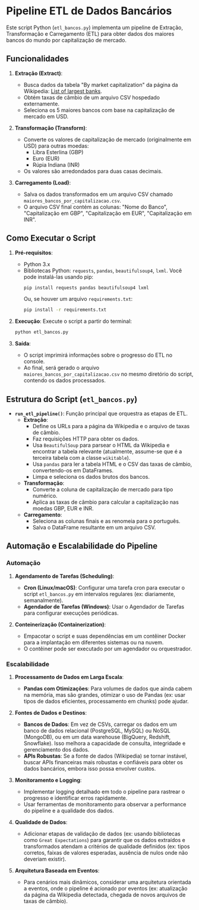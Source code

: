 # Pipeline ETL de Dados Bancários

Este script Python (`etl_bancos.py`) implementa um pipeline de Extração, Transformação e Carregamento (ETL) para obter dados dos maiores bancos do mundo por capitalização de mercado.

## Funcionalidades

1.  **Extração (Extract)**:
    *   Busca dados da tabela "By market capitalization" da página da Wikipedia: [List of largest banks](https://en.wikipedia.org/wiki/List_of_largest_banks).
    *   Obtém taxas de câmbio de um arquivo CSV hospedado externamente.
    *   Seleciona os 5 maiores bancos com base na capitalização de mercado em USD.

2.  **Transformação (Transform)**:
    *   Converte os valores de capitalização de mercado (originalmente em USD) para outras moedas:
        *   Libra Esterlina (GBP)
        *   Euro (EUR)
        *   Rúpia Indiana (INR)
    *   Os valores são arredondados para duas casas decimais.

3.  **Carregamento (Load)**:
    *   Salva os dados transformados em um arquivo CSV chamado `maiores_bancos_por_capitalizacao.csv`.
    *   O arquivo CSV final contém as colunas: "Nome do Banco", "Capitalização em GBP", "Capitalização em EUR", "Capitalização em INR".

## Como Executar o Script

1.  **Pré-requisitos**:
    *   Python 3.x
    *   Bibliotecas Python: `requests`, `pandas`, `beautifulsoup4`, `lxml`.
        Você pode instalá-las usando pip:
        ```bash
        pip install requests pandas beautifulsoup4 lxml
        ```
        Ou, se houver um arquivo `requirements.txt`:
        ```bash
        pip install -r requirements.txt
        ```

2.  **Execução**:
    Execute o script a partir do terminal:
    ```bash
    python etl_bancos.py
    ```

3.  **Saída**:
    *   O script imprimirá informações sobre o progresso do ETL no console.
    *   Ao final, será gerado o arquivo `maiores_bancos_por_capitalizacao.csv` no mesmo diretório do script, contendo os dados processados.

## Estrutura do Script (`etl_bancos.py`)

*   **`run_etl_pipeline()`**: Função principal que orquestra as etapas de ETL.
    *   **Extração**:
        *   Define os URLs para a página da Wikipedia e o arquivo de taxas de câmbio.
        *   Faz requisições HTTP para obter os dados.
        *   Usa `BeautifulSoup` para parsear o HTML da Wikipedia e encontrar a tabela relevante (atualmente, assume-se que é a terceira tabela com a classe `wikitable`).
        *   Usa `pandas` para ler a tabela HTML e o CSV das taxas de câmbio, convertendo-os em DataFrames.
        *   Limpa e seleciona os dados brutos dos bancos.
    *   **Transformação**:
        *   Converte a coluna de capitalização de mercado para tipo numérico.
        *   Aplica as taxas de câmbio para calcular a capitalização nas moedas GBP, EUR e INR.
    *   **Carregamento**:
        *   Seleciona as colunas finais e as renomeia para o português.
        *   Salva o DataFrame resultante em um arquivo CSV.

## Automação e Escalabilidade do Pipeline

### Automação

1.  **Agendamento de Tarefas (Scheduling)**:
    *   **Cron (Linux/macOS)**: Configurar uma tarefa cron para executar o script `etl_bancos.py` em intervalos regulares (ex: diariamente, semanalmente).
    *   **Agendador de Tarefas (Windows)**: Usar o Agendador de Tarefas para configurar execuções periódicas.

2.  **Conteinerização (Containerization)**:
    *   Empacotar o script e suas dependências em um contêiner Docker para a implantação em diferentes sistemas ou na nuvem.
    *   O contêiner pode ser executado por um agendador ou orquestrador.

### Escalabilidade

1.  **Processamento de Dados em Larga Escala**:
    *   **Pandas com Otimizações**: Para volumes de dados que ainda cabem na memória, mas são grandes, otimizar o uso de Pandas (ex: usar tipos de dados eficientes, processamento em chunks) pode ajudar.

2.  **Fontes de Dados e Destinos**:
    *   **Bancos de Dados**: Em vez de CSVs, carregar os dados em um banco de dados relacional (PostgreSQL, MySQL) ou NoSQL (MongoDB), ou em um data warehouse (BigQuery, Redshift, Snowflake). Isso melhora a capacidade de consulta, integridade e gerenciamento dos dados.
    *   **APIs Robustas**: Se a fonte de dados (Wikipedia) se tornar instável, buscar APIs financeiras mais robustas e confiáveis para obter os dados bancários, embora isso possa envolver custos.

3.  **Monitoramento e Logging**:
    *   Implementar logging detalhado em todo o pipeline para rastrear o progresso e identificar erros rapidamente.
    *   Usar ferramentas de monitoramento para observar a performance do pipeline e a qualidade dos dados.

4.  **Qualidade de Dados**:
    *   Adicionar etapas de validação de dados (ex: usando bibliotecas como `Great Expectations`) para garantir que os dados extraídos e transformados atendam a critérios de qualidade definidos (ex: tipos corretos, faixas de valores esperadas, ausência de nulos onde não deveriam existir).

5.  **Arquitetura Baseada em Eventos**:
    *   Para cenários mais dinâmicos, considerar uma arquitetura orientada a eventos, onde o pipeline é acionado por eventos (ex: atualização da página da Wikipedia detectada, chegada de novos arquivos de taxas de câmbio).
